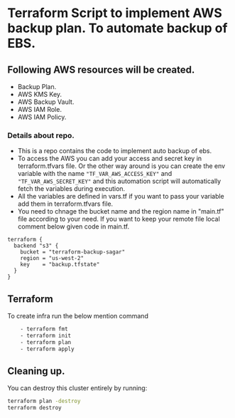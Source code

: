 # Terraform Script to implement AWS backup plan. To automate backup of EBS.

## Following AWS resources will be created.
- Backup Plan.
- AWS KMS Key.
- AWS Backup Vault.
- AWS IAM Role.
- AWS IAM Policy.

### Details about repo.
- This is a repo contains the code to implement auto backup of ebs.
- To access the AWS you can add your access and secret key in terraform.tfvars file. Or the other way around is you can create the env variable with the name `"TF_VAR_AWS_ACCESS_KEY"` and `"TF_VAR_AWS_SECRET_KEY"` and this automation script will automatically fetch the variables during execution. 
- All the variables are defined in vars.tf if you want to pass your variable add them in terraform.tfvars file. 
- You need to chnage the bucket name and the region name in "main.tf" file according to your need. If you want to keep your remote file local comment below given code in main.tf.

``` hcl
terraform {
  backend "s3" {
    bucket = "terraform-backup-sagar"
    region = "us-west-2"
    key    = "backup.tfstate"
  }
}
```

## Terraform 

To create infra run the below mention command

```sh
    - terraform fmt
    - terraform init
    - terraform plan
    - terraform apply    
```

## Cleaning up.

You can destroy this cluster entirely by running:

```sh
terraform plan -destroy
terraform destroy  
```
